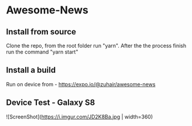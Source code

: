 # Awesome-News

## Install from source

Clone the repo, from the root folder run "yarn". After the the process finish run the command "yarn start"

## Install a build

Run on device from - https://expo.io/@zuhair/awesome-news

## Device Test - Galaxy S8

![ScreenShot](https://i.imgur.com/JD2K8Ba.jpg  | width=360)
